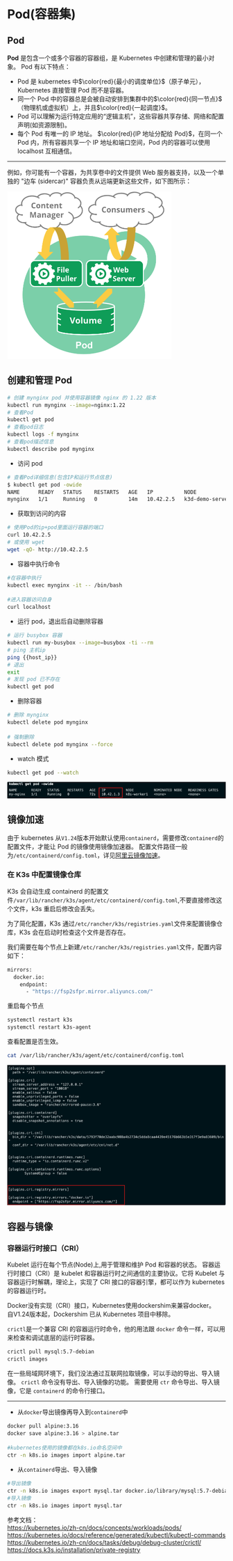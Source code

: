 # Pod(容器集)

## Pod

**Pod** 是包含一个或多个容器的容器组，是 Kubernetes 中创建和管理的最小对象。
Pod 有以下特点：

- Pod 是 kubernetes 中$\color{red}{最小的调度单位}$（原子单元），Kubernetes 直接管理 Pod 而不是容器。
- 同一个 Pod 中的容器总是会被自动安排到集群中的$\color{red}{同一节点}$（物理机或虚拟机）上，并且$\color{red}{一起调度}$。
- Pod 可以理解为运行特定应用的“逻辑主机”，这些容器共享存储、网络和配置声明(如资源限制)。
- 每个 Pod 有唯一的 IP 地址。 $\color{red}{IP 地址分配给 Pod}$，在同一个 Pod 内，所有容器共享一个 IP 地址和端口空间，Pod 内的容器可以使用 localhost 互相通信。

---

例如，你可能有一个容器，为共享卷中的文件提供 Web 服务器支持，以及一个单独的 "边车 (sidercar)" 容器负责从远端更新这些文件，如下图所示：

![Alt text](imgs/image-4.png)

## 创建和管理 Pod

```sh
# 创建 mynginx pod 并使用容器镜像 nginx 的 1.22 版本
kubectl run mynginx --image=nginx:1.22
# 查看Pod
kubectl get pod
# 查看pod日志
kubectl logs -f mynginx
# 查看pod描述信息
kubectl describe pod mynginx
```

- 访问 pod

```sh
# 查看Pod详细信息(包含IP和运行节点信息)
$ kubectl get pod -owide
NAME      READY   STATUS    RESTARTS   AGE   IP          NODE                NOMINATED NODE   READINESS GATES
mynginx   1/1     Running   0          14m   10.42.2.5   k3d-demo-server-0   <none>           <none>
```

- 获取到访问的内容

```sh
# 使用Pod的ip+pod里面运行容器的端口
curl 10.42.2.5
# 或使用 wget
wget -qO- http://10.42.2.5
```

- 容器中执行命令

```sh
#在容器中执行
kubectl exec mynginx -it -- /bin/bash

#进入容器访问自身
curl localhost
```

- 运行 pod，退出后自动删除容器

```sh
# 运行 busybox 容器
kubectl run my-busybox --image=busybox -ti --rm
# ping 主机ip
ping {{host_ip}}
# 退出
exit
# 发现 pod 已不存在
kubectl get pod
```

- 删除容器

```sh
# 删除 mynginx
kubectl delete pod mynginx

# 强制删除
kubectl delete pod mynginx --force
```

- watch 模式

```sh
kubectl get pod --watch
```

![Alt text](imgs/image-5.png)

## 镜像加速

由于 kubernetes 从`V1.24`版本开始默认使用`containerd`，需要修改`containerd`的配置文件，才能让 Pod 的镜像使用镜像加速器。
配置文件路径一般为`/etc/containerd/config.toml`，详见[阿里云镜像加速](https://help.aliyun.com/document_detail/60750.html)。

### 在 K3s 中配置镜像仓库

K3s 会自动生成 containerd 的配置文件`/var/lib/rancher/k3s/agent/etc/containerd/config.toml`,不要直接修改这个文件，k3s 重启后修改会丢失。

为了简化配置，K3s 通过`/etc/rancher/k3s/registries.yaml`文件来配置镜像仓库，K3s 会在启动时检查这个文件是否存在。

我们需要在每个节点上新建`/etc/rancher/k3s/registries.yaml`文件，配置内容如下：

```sh
mirrors:
  docker.io:
    endpoint:
      - "https://fsp2sfpr.mirror.aliyuncs.com/"
```

重启每个节点

```sh
systemctl restart k3s
systemctl restart k3s-agent
```

查看配置是否生效。

```sh
cat /var/lib/rancher/k3s/agent/etc/containerd/config.toml
```

![Alt text](imgs/image-6.png)

## 容器与镜像

### 容器运行时接口（CRI）

Kubelet 运行在每个节点(Node)上,用于管理和维护 Pod 和容器的状态。
容器运行时接口（CRI）是 kubelet 和容器运行时之间通信的主要协议。它将 Kubelet 与容器运行时解耦，理论上，实现了 CRI 接口的容器引擎，都可以作为 kubernetes 的容器运行时。

<p class="r">
Docker没有实现（CRI）接口，Kubernetes使用dockershim来兼容docker。<br>
自V1.24版本起，Dockershim 已从 Kubernetes 项目中移除。
</p>

`crictl`是一个兼容 CRI 的容器运行时命令，他的用法跟 `docker` 命令一样，可以用来检查和调试底层的运行时容器。

```sh
crictl pull mysql:5.7-debian
crictl images
```

在一些局域网环境下，我们没法通过互联网拉取镜像，可以手动的导出、导入镜像。
`crictl` 命令没有导出、导入镜像的功能。
需要使用 `ctr` 命令导出、导入镜像，它是 `containerd` 的命令行接口。

---

- 从`docker`导出镜像再导入到`containerd`中

```sh
docker pull alpine:3.16
docker save alpine:3.16 > alpine.tar

#kubernetes使用的镜像都在k8s.io命名空间中
ctr -n k8s.io images import alpine.tar
```

- 从`containerd`导出、导入镜像

```sh
#导出镜像
ctr -n k8s.io images export mysql.tar docker.io/library/mysql:5.7-debian --platform linux/amd64
#导入镜像
ctr -n k8s.io images import mysql.tar
```

参考文档：  
https://kubernetes.io/zh-cn/docs/concepts/workloads/pods/
https://kubernetes.io/docs/reference/generated/kubectl/kubectl-commands
https://kubernetes.io/zh-cn/docs/tasks/debug/debug-cluster/crictl/
https://docs.k3s.io/installation/private-registry
